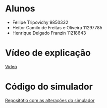 # Alunos
- Fellipe Tripovichy 9850332
- Heitor Camilo de Freitas e Oliveira 11297785
- Henrique Delgado Franzin 11218643

# Vídeo de explicação
[Video](https://drive.google.com/file/d/19gc0qAU7K2HKw7TkqNhkHvUVCelU3neq/view?usp=sharing)

# Código do simulador
[Repositótio com as alterações do simulador](https://github.com/Fellipe-Tripovichy/Trabalho-2-SSC0902)
